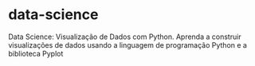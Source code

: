 # data-science
Data Science: Visualização de Dados com Python. Aprenda a construir visualizações de dados usando a linguagem de programação Python e a biblioteca Pyplot
